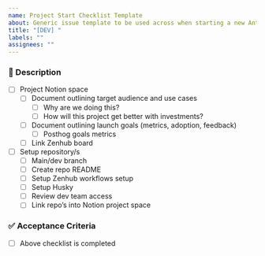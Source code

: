 ```yaml
---
name: Project Start Checklist Template
about: Generic issue template to be used across when starting a new Anthos project.
title: "[DEV] "
labels: ""
assignees: ""
---
```


### 📝 Description

- [ ]  Project Notion space
    - [ ]  Document outlining target audience and use cases
        - [ ]  Why are we doing this?
        - [ ]  How will this project get better with investments?
    - [ ]  Document outlining launch goals (metrics, adoption, feedback)
        - [ ]  Posthog goals metrics
    - [ ]  Link Zenhub board
- [ ]  Setup repository/s
    - [ ]  Main/dev branch
    - [ ]  Create repo README
    - [ ]  Setup Zenhub workflows setup
    - [ ]  Setup Husky
    - [ ]  Review dev team access
    - [ ]  Link repo’s into Notion project space

### ✅ Acceptance Criteria

- [ ] Above checklist is completed
